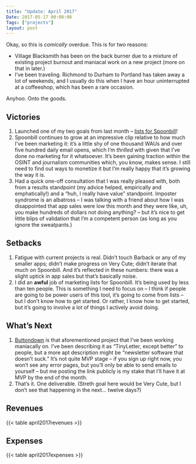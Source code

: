 ```yaml
---
title: "Update: April 2017"
Date: 2017-05-17 00:00:00
Tags: ["projects"]
layout: post
---
```


<p>Okay, so this is <em>comically</em> overdue.  This is for two reasons:</p>


<ul>
<li>Village Blacksmith has been on the back burner due to a mixture of existing project burnout and maniacal work on a new project (more on that in later.)</li>
<li>I’ve been traveling.  Richmond to Durham to Portland has taken away a lot of weekends, and I usually do this when I have an hour uninterrupted at a coffeeshop, which has been a rare occasion.</li>
</ul>


<p>Anyhoo.  Onto the goods.</p>


<h2 id="victories">Victories</h2>


<ol>
<li>Launched one of my two goals from last month – <a href="http://changelog.spoonbill.io/support-for-lists!-20146">lists for Spoonbill</a>!</li>
<li>Spoonbill continues to grow at an impressive clip relative to how much I’ve been marketing it: it’s a little shy of one thousand WAUs and over five hundred daily email opens, which I’m <em>thrilled</em> with given that I’ve done no marketing for it whatsoever.  It’s been gaining traction within the OSINT and journalism communities which, you know, makes sense.  I still need to find out ways to monetize it but I’m really happy that it’s growing the way it is.</li>
<li>Had a quick one-off consultation that I was really pleased with, both from a results standpoint (my advice helped, empirically and emphatically!) and a “huh, I really have value” standpoint.  Imposter syndrome is an albatross – I was talking with a friend about how I was disappointed  that app sales were low this month and they were like, uh, you make hundreds of dollars not doing anything? – but it’s nice to get little blips of validation that I’m a competent person (as long as you ignore the sweatpants.)</li>
</ol>


<h2 id="setbacks">Setbacks</h2>


<ol>
<li>Fatigue with current projects is real.  Didn’t touch Barback or any of my smaller apps; didn’t make progress on Very Cute; didn’t iterate that much on Spoonbill.  And it’s reflected in these numbers: there was a slight uptick in app sales but that’s basically noise.</li>
<li>I did an <strong>awful</strong> job of marketing lists for Spoonbill.  It’s being used by less than ten people.  This is something I need to focus on – I think if people are going to be power users of this tool, it’s going to come from lists – but I don’t know how to get started.  Or rather, I know how to get started, but it’s going to involve a lot of things I actively avoid doing.</li>
</ol>


<h2 id="what-s-next">What’s Next</h2>


<ol>
<li><a href="http://buttondown.email">Buttondown</a> is that aforementioned project that I’ve been working maniacally on.  I’ve been describing it as “TinyLetter, except better” to people, but a more apt description might be “newsletter software that doesn’t suck.”  It’s not quite MVP stage – if you sign up right now, you won’t see any error pages, but you’ll only be able to send emails to yourself – but me posting the link publicly is my stake that I’ll have it at MVP by the end of the month.</li>
<li>That’s it.  One deliverable.  (Streth goal here would be Very Cute, but I don’t see that happening in the next… twelve days?)</li>
</ol>


<h2 id="revenues">Revenues</h2>


<p>{{&lt; table april2017revenues &gt;}}</p>


<h2 id="expenses">Expenses</h2>


<p>{{&lt; table april2017expenses &gt;}}</p>
	